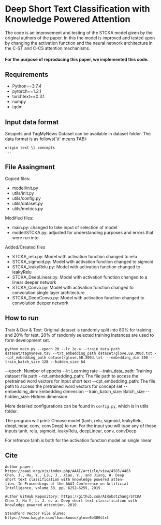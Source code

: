 # Deep Short Text Classification with Knowledge Powered Attention
The code is an improvement and testing of the STCKA model given by the original authors of the paper. In this the model is improved and tested upon by changing the activation function and the neural network architecture in the C-ST and C-CS attention mechanisms. 

#### For the purpose of reproducing this paper, we implemented this code.

## Requirements
* Python==3.7.4
* pytorch==1.3.1
* torchtext==0.3.1
* numpy
* tqdm

## Input data format
Snippets and TagMyNews Dataset can be available in dataset folder. The data format is as follows('\t' means TAB):

```
origin text \t concepts
...
```
## File Assingment
Copied files:
- model/init.py
- utils/init.py
- utils/config.py
- utils/dataset.py
- utils/metrics.py

Modified files:
- main.py: changed to take input of selection of model
- model/STCKA.py: adjusted for understanding purposes and errors that were run into

Added/Created files
- STCKA_relu.py: Model with activation function changed to relu
- STCKA_sigmoid.py: Model with activation function changed to sigmoid
- STCKA_leakyRelu.py: Model with activation function changed to leakyRelu
- STCKA_DeepLinear.py: Model with activation function changed to a linear deeper network
- STCKA_Convo.py: Model with activation function changed to convolution single layer architecture 
- STCKA_DeepConvo.py: Model with activation function changed to convolution deeper network


## How to run
Train & Dev & Test:
Original dataset is randomly split into 80% for training and 20% for test. 20% of randomly selected training instances are used to form development set.

```console
python main.py --epoch 20 --lr 2e-4 --train_data_path dataset/tagmynews.tsv --txt_embedding_path dataset/glove.6B.300d.txt --cpt_embedding_path dataset/glove.6B.300d.txt  --embedding_dim 300 --train_batch_size 128 --hidden_size 64
```

--epoch: Number of epochs
--lr: Learning rate
--train_data_path: Training dataset file path
--txt_embedding_path: The file path to access the pretrained word vectors for input short text
--cpt_embedding_path: The file path to access the pretrained word vectors for concept set
--embedding_dim: Embedding dimension
--train_batch_size: Batch_size
--hidden_size: Hidden dimension

More detailed configurations can be found in `config.py`, which is in utils folder.

The program will print:
Choose model (tanh, relu, sigmoid, leakyRelu, deepLinear, conv, convDeep) to run:
For the input you will type any of these inputs
tanh, relu, sigmoid, leakyRelu, deepLinear, conv, convDeep

For refrence tanh is both for the activation function model an single linear
## Cite
```
Author paper: https://aaai.org/ojs/index.php/AAAI/article/view/4585/4463 
Chen, J., Hu, Y., Liu, J., Xiao, Y., and Jiang, H. Deep
short text classification with knowledge powered atten-
tion. In Proceedings of the AAAI Conference on Artificial
Intelligence, volume 33, pp. 6252–6259, 2019.

Author GitHub Repository: https://github.com/AIRobotZhang/STCKA 
Chen J, Hu Y, L. J. e. a. Deep short text classification with
knowledge powered attention. 2019

Standford Vector File GloVe: https://www.kaggle.com/thanakomsn/glove6b300dtxt
```
